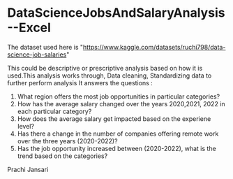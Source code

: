 # DataScienceJobsAndSalaryAnalysis--Excel

The dataset used here is "https://www.kaggle.com/datasets/ruchi798/data-science-job-salaries"

This could be descriptive or prescriptive analysis based on how it is used.This analysis works through, Data cleaning, Standardizing data to further perform analysis
It answers the questions :
1) What region offers the most job opportunities in particular categories?
2) How has the average salary changed over the years 2020,2021, 2022 in each particular category?
3) How does the average salary get impacted based on the experiene level?
4) Has there a change in the number of companies offering remote work over the three years (2020-2022)?
5) Has the job opportunity increased between (2020-2022), what is the trend based on the categories?

Prachi Jansari

